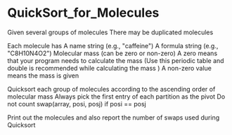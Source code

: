 # QuickSort_for_Molecules

Given several groups of molecules
There may be duplicated molecules
 

Each molecule has
A name string (e.g., "caffeine")
A formula string (e.g., "C8H10N4O2")
Molecular mass (can be zero or non-zero)
A zero means that your program needs to calculate the mass (Use this periodic table and double is recommended while calculating the mass )
A non-zero value means the mass is given 
 

Quicksort each group of molecules according to the ascending order of molecular mass
Always pick the first entry of each partition as the pivot
Do not count swap(array, posi, posj) if posi == posj
 

Print out the molecules and also report the number of swaps used during Quicksort
